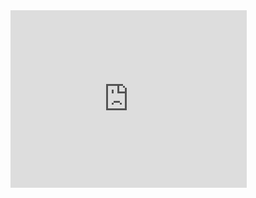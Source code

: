 <iframe width="378" height="283.5" src="https://v.qq.com/txp/iframe/player.html?vid=b0860ix54yz" frameborder="0" allowfullscreen></iframe>